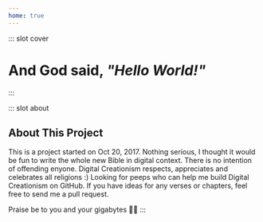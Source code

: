 ```yaml
---
home: true
---
```


::: slot cover
# And God said, _"Hello World!"_
:::

::: slot about
## About This Project
This is a project started on Oct 20, 2017. Nothing serious, I thought it would be fun to write the whole new Bible in digital context. There is no intention of offending enyone. Digital Creationism respects, appreciates and celebrates all religions :) Looking for peeps who can help me build Digital Creationism on GitHub. If you have ideas for any verses or chapters, feel free to send me a pull request.

Praise be to you and your gigabytes 🙌🏻
:::

